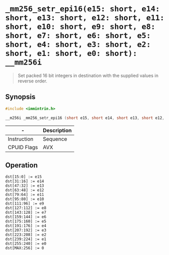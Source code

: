 `_mm256_setr_epi16(e15: short, e14: short, e13: short, e12: short, e11: short, e10: short, e9: short, e8: short, e7: short, e6: short, e5: short, e4: short, e3: short, e2: short, e1: short, e0: short): __mm256i`
============================================================================

> Set packed 16 bit integers in destination with the supplied values in reverse order.

## Synopsis

```c
#include <immintrin.h>

__m256i _mm256_setr_epi16 (short e15, short e14, short e13, short e12, short e11, short e10, short e9, short e8, short e7, short e6, short e5, short e4, short e3, short e2, short e1, short e0);
```

| -           | Description |
| ----------- | ----------- |
| Instruction | Sequence    |
| CPUID Flags | AVX         |

## Operation

```
dst[15:0] := e15
dst[31:16] := e14
dst[47:32] := e13
dst[63:48] := e12
dst[79:64] := e11
dst[95:80] := e10
dst[111:96] := e9
dst[127:112] := e8
dst[143:128] := e7
dst[159:144] := e6
dst[175:160] := e5
dst[191:176] := e4
dst[207:192] := e3
dst[223:208] := e2
dst[239:224] := e1
dst[255:240] := e0
dst[MAX:256] := 0
```
